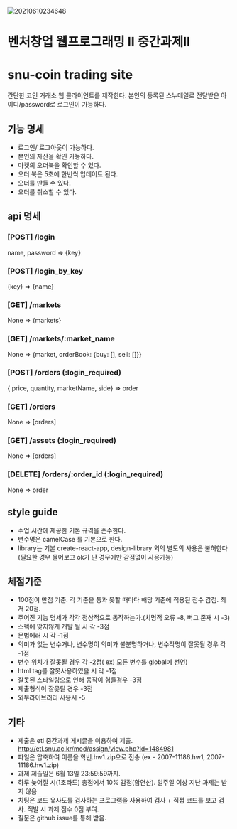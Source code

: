 ![20210610234648](https://user-images.githubusercontent.com/72662822/121566413-72fc4400-ca58-11eb-8bf0-e291e42a9512.png)



벤처창업 웹프로그래밍 II 중간과제II
========================

# snu-coin trading site

간단한 코인 거래소 웹 클라이언트를 제작한다.
본인의 등록된 스누메일로 전달받은 아이디/password로 로그인이 가능하다.
## 기능 명세

* 로그인/ 로그아웃이 가능하다.
* 본인의 자산을 확인 가능하다.
* 마켓의 오더북을 확인할 수 있다. 
* 오더 북은 5초에 한번씩 업데이트 된다.
* 오더를 만들 수 있다.
* 오더를 취소할 수 있다. 

## api 명세
 ### [POST] /login
 name, password => {key}
 
 ### [POST] /login_by_key
 {key} => {name}
 
 ### [GET] /markets
 None => {markets}
 
 ### [GET] /markets/:market_name
 None => {market, orderBook: {buy: [], sell: []}}
 
 ### [POST] /orders (:login_required)
 { price, quantity, marketName, side} => order

 ### [GET] /orders
 None => [orders]
 
 ### [GET] /assets (:login_required)
 None => [orders]
 

 ### [DELETE] /orders/:order_id (:login_required)
 None => order
 
## style guide
* 수업 시간에 제공한 기본 규격을 준수한다.
* 변수명은 camelCase 를 기본으로 한다.
* library는 기본 create-react-app, design-library 외의 별도의 사용은 불허한다(필요한 경우 물어보고 ok가 난 경우에만 감점없이 사용가능)

## 체점기준
* 100점이 만점 기준. 각 기준을 통과 못할 때마다 해당 기준에 적용된 점수 감점. 최저 20점.
* 주어진 기능 명세가 각각 정상적으로 동작하는가.(치명적 오류 -8, 버그 존재 시 -3)
* 스펙에 맞지않게 개발 될 시 각 -3점
* 문법에러 시 각 -1점
* 의미가 없는 변수거나, 변수명이 의미가 불분명하거나, 변수작명이 잘못될 경우 각 -1점
* 변수 위치가 잘못될 경우 각 -2점( ex) 모든 변수를 global에 선언)
* html tag를 잘못사용하였을 시 각 -1점
* 잘못된 스타일링으로 인해 동작이 힘들경우 -3점
* 제출형식이 잘못될 경우 -3점
* 외부라이브러리 사용시 -5

## 기타
* 제출은 etl 중간과제 게시글을 이용하여 제출. http://etl.snu.ac.kr/mod/assign/view.php?id=1484981
* 파일은 압축하여 이름을 학번.hw1.zip으로 전송 (ex - 2007-11186.hw1, 2007-11186.hw1.zip)
* 과제 제출일은 6월 13일 23:59:59까지.
* 하루 늦어질 시(1초라도) 총점에서 10% 감점(합연산). 일주일 이상 지난 과제는 받지 않음
* 치팅은 코드 유사도를 검사하는 프로그램을 사용하여 검사 + 직접 코드를 보고 검사. 적발 시 과제 점수 0점 부여.
* 질문은 github issue를 통해 받음.
